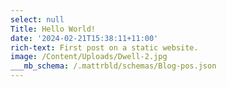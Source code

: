 ```yaml
---
select: null
Title: Hello World!
date: '2024-02-21T15:38:11+11:00'
rich-text: First post on a static website.
image: /Content/Uploads/Dwell-2.jpg
___mb_schema: /.mattrbld/schemas/Blog-pos.json
---
```


